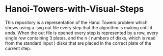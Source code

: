 # Hanoi-Towers-with-Visual-Steps
This repository is a representation of the Hanoi Towers problem which shows using a .svg out file every step that the algorithm is making until it ends. When the out file is opened every step is represented by a row, every single row containing 3 plates, and the n ( numbers of disks, which is read from the standard input ) disks that are placed in the correct plate of the current step.
